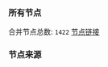 ### 所有节点
合并节点总数: `1422`
[节点链接](https://raw.githubusercontent.com/rzhy1/11/master/sub/sub_merge_base64.txt)

### 节点来源